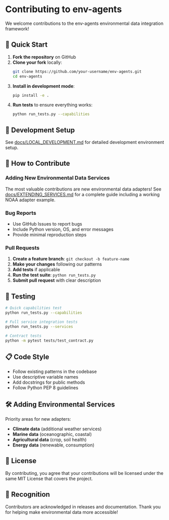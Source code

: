 # Contributing to env-agents

We welcome contributions to the env-agents environmental data integration framework!

## 🚀 Quick Start

1. **Fork the repository** on GitHub
2. **Clone your fork** locally:
   ```bash
   git clone https://github.com/your-username/env-agents.git
   cd env-agents
   ```
3. **Install in development mode**:
   ```bash
   pip install -e .
   ```
4. **Run tests** to ensure everything works:
   ```bash
   python run_tests.py --capabilities
   ```

## 🔧 Development Setup

See [docs/LOCAL_DEVELOPMENT.md](docs/LOCAL_DEVELOPMENT.md) for detailed development environment setup.

## 📝 How to Contribute

### Adding New Environmental Data Services

The most valuable contributions are new environmental data adapters! See [docs/EXTENDING_SERVICES.md](docs/EXTENDING_SERVICES.md) for a complete guide including a working NOAA adapter example.

### Bug Reports

- Use GitHub Issues to report bugs
- Include Python version, OS, and error messages
- Provide minimal reproduction steps

### Pull Requests

1. **Create a feature branch**: `git checkout -b feature-name`
2. **Make your changes** following our patterns
3. **Add tests** if applicable
4. **Run the test suite**: `python run_tests.py`
5. **Submit pull request** with clear description

## 🧪 Testing

```bash
# Quick capabilities test
python run_tests.py --capabilities

# Full service integration tests
python run_tests.py --services

# Contract tests
python -m pytest tests/test_contract.py
```

## 📋 Code Style

- Follow existing patterns in the codebase
- Use descriptive variable names
- Add docstrings for public methods
- Follow Python PEP 8 guidelines

## 🛠️ Adding Environmental Services

Priority areas for new adapters:
- **Climate data** (additional weather services)
- **Marine data** (oceanographic, coastal)
- **Agricultural data** (crop, soil health)
- **Energy data** (renewable, consumption)

## 📄 License

By contributing, you agree that your contributions will be licensed under the same MIT License that covers the project.

## 🙏 Recognition

Contributors are acknowledged in releases and documentation. Thank you for helping make environmental data more accessible!